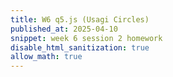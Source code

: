 ```yaml
---
title: W6 q5.js (Usagi Circles)
published_at: 2025-04-10
snippet: week 6 session 2 homework
disable_html_sanitization: true
allow_math: true
---
```


<canvas id="hws2_3" width="0" height="0"></canvas>

<script type="module">
   import q5 from "./scripts/q5.js"

   const cnv = document.getElementById("hws2_3");
   const q = new q5("instance")
   console.log(q)

   const centerX = 400;
   const centerY = 200;
   const radiusIncrement = 50;  // How much bigger each new circle is
   const batchCircleCount = 6; // 6 circles per batch

   let usagi;
   let circles = []; // Store all completed circles
   let batchCounter = 0; // Count how many circles in current batch

   let currentCircle = {
      images: [],
      radius: 100,
      imagesPerCircle: 8,
      angleOffset: 0,
   };

   let frameCounter = 0;
   const delayFrames = 20; // Delay between each new image

   q.preload = () => {
      usagi = q.loadImage("./w06s2/usagi.png");
   }

   q.setup = () => {
      q.createCanvas(800, 400);
      q.imageMode(q.CENTER);
   }

   q.draw = () => {
      q.background("skyblue");

      if (usagi) {
         // Draw center fixed image
         q.image(usagi, centerX, centerY, 80, 80);

         // Draw all frozen circles
         for (let circle of circles) {
            for (let angle of circle.images) {
               const x = centerX + circle.radius * Math.cos(angle + circle.angleOffset);
               const y = centerY + circle.radius * Math.sin(angle + circle.angleOffset);
               q.image(usagi, x, y, 50, 50);
            }
         }

         // Add new images to current growing circle
         frameCounter++;
         if (frameCounter >= delayFrames) {
            frameCounter = 0;
            const nextAngle = (q.TWO_PI / currentCircle.imagesPerCircle) * currentCircle.images.length;
            currentCircle.images.push(nextAngle);

            // If the circle is full
            if (currentCircle.images.length >= currentCircle.imagesPerCircle) {
               circles.push({...currentCircle}); // Freeze it (make a copy)
               batchCounter++;

               if (batchCounter >= batchCircleCount) {
                  // After 6 circles, start a new batch
                  batchCounter = 0;
                  currentCircle = {
                     images: [],
                     radius: 100,
                     imagesPerCircle: 8,
                     angleOffset: Math.random() * q.TWO_PI, // random offset
                  };
               } else {
                  // Otherwise, just continue outward
                  currentCircle = {
                     images: [],
                     radius: currentCircle.radius + radiusIncrement,
                     imagesPerCircle: currentCircle.imagesPerCircle + 4,
                     angleOffset: currentCircle.angleOffset, // keep same offset inside batch
                  };
               }
            }
         }

         // Draw current growing circle
         for (let angle of currentCircle.images) {
            const x = centerX + currentCircle.radius * Math.cos(angle + currentCircle.angleOffset);
            const y = centerY + currentCircle.radius * Math.sin(angle + currentCircle.angleOffset);
            q.image(usagi, x, y, 50, 50);
         }
      }
   }

   q.preload();
</script>

